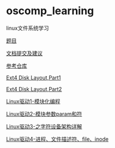 # oscomp_learning
linux文件系统学习


[题目](https://github.com/oscomp/proj209-custom-filesystem)	

[文档提交及建议](https://shimo.im/docs/vVqRVbmLlaCXKoqy/read)

[参考仓库](https://gitlab.eduxiji.net/educg-group-17066-1466467?filter=%E5%8D%97%E5%BC%80%E5%A4%A7%E5%AD%A6)

[Ext4 Disk Layout,Part1](https://blogs.oracle.com/linux/post/understanding-ext4-disk-layout-part-1)
      
[Ext4 Disk Layout,Part2](https://blogs.oracle.com/linux/post/understanding-ext4-disk-layout-part-2)

[Linux驱动1-模块化编程](https://mp.weixin.qq.com/s?__biz=MzUxMjEyNDgyNw==&amp;mid=2247486089&amp;idx=2&amp;sn=68a2489bf69620a7bc78a35cfce13709&amp;chksm=f968787dce1ff16b4a3ab2e720589ad13c57de40e761e5ab189cfea63d7068b7dd86c769623d&amp;token=1841565883&amp;lang=zh_CN#rd
)

[Linux驱动2-模块参数param和符](https://mp.weixin.qq.com/s?__biz=MzUxMjEyNDgyNw==&amp;mid=2247486278&amp;idx=2&amp;sn=0571a04c78fb197483d5de488eafa83c&amp;chksm=f96879b2ce1ff0a4ea31aaa3a86454c08550d1850461715153fb50922311de5afb75a8edf50f&amp;token=1841565883&amp;lang=zh_CN#rd
)

[Linux驱动3-之字符设备架构详解](https://mp.weixin.qq.com/s?__biz=MzUxMjEyNDgyNw==&amp;mid=2247486317&amp;idx=2&amp;sn=b8e5ee6153e03dae32e53970c81eddf0&amp;chksm=f9687999ce1ff08f881907d59cac8387340829875a0e6e3b5da7445a515c64de798b96c9f259&amp;token=1841565883&amp;lang=zh_CN#rd
)

[Linux驱动4-进程、文件描述符、file、inode](https://mp.weixin.qq.com/s?__biz=MzUxMjEyNDgyNw==&amp;mid=2247486354&amp;idx=2&amp;sn=9147d5ad7c61d61dd9450dd4f084c37e&amp;chksm=f9687966ce1ff070a4e9950b5bf08f357496385002152d53090f073031f8b5eafd2043c86b0e&amp;token=1841565883&amp;lang=zh_CN#rd
)
